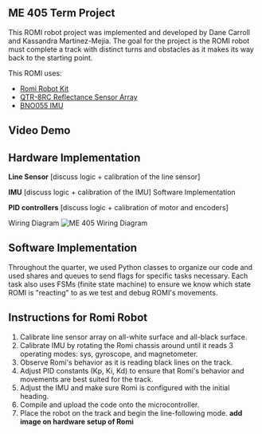 ME 405 Term Project
-----------
This ROMI robot project was implemented and developed by Dane Carroll and Kassandra Martinez-Mejia. The goal for the project is
the ROMI robot must complete a track with distinct turns and obstacles as it makes its way back to the starting point. 

This ROMI uses:
* [Romi Robot Kit](https://www.pololu.com/product/3501)
* [QTR-8RC Reflectance Sensor Array](https://www.pololu.com/product/961)
* [BNO055 IMU](https://www.adafruit.com/product/2472)

Video Demo
----------


Hardware Implementation
----------
**Line Sensor**
[discuss logic + calibration of the line sensor]

**IMU**
[discuss logic + calibration of the IMU]
Software Implementation

**PID controllers**
[discuss logic + calibration of motor and encoders]

Wiring Diagram
![ME 405 Wiring Diagram](https://github.com/user-attachments/assets/762dbc34-67e7-4c59-b7b7-1a2298e9efaa)



Software Implementation
-------------
Throughout the quarter, we used Python classes to organize our code and used shares and queues to send flags for specific tasks
necessary. Each task also uses FSMs (finite state machine) to ensure we know which state ROMI is "reacting" to as we test and
debug ROMI's movements. 

Instructions for Romi Robot
---------------
1. Calibrate line sensor array on all-white surface and all-black surface.
2. Calibrate IMU by rotating the Romi chassis around until it reads 3 operating modes: sys, gyroscope, and magnetometer.
3. Observe Romi's behavior as it is reading black lines on the track.
4. Adjust PID constants (Kp, Ki, Kd) to ensure that Romi's behavior and movements are best suited for the track.
5. Adjust the IMU and make sure Romi is configured with the initial heading.
6. Compile and upload the code onto the microcontroller.
7. Place the robot on the track and begin the line-following mode.
**add image on hardware setup of Romi**
